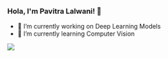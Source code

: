 ### Hola, I'm Pavitra Lalwani! 👋



- 🔭 I’m currently working on Deep Learning Models
- 🌱 I’m currently learning Computer Vision
<!-- - 👯 I’m looking to collaborate on  -->
<!-- - 🤔 I’m looking for help with ...
- 💬 Ask me about ...
- 📫 How to reach me: ...
- 😄 Pronouns: ...
- ⚡ Fun fact: ... -->
<img src = "https://github-readme-stats.vercel.app/api?username=pavitra-lalwani&&show_icons=true&title_color=ffffff&icon_color=bb2acf&text_color=daf7dc&bg_color=222223">

